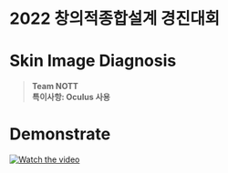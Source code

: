 # 2022 창의적종합설계 경진대회
# Skin Image Diagnosis
> **Team NOTT** <br/> **특이사항: Oculus 사용**
# Demonstrate
[![Watch the video](https://img.youtube.com/vi/HvHtuLMdbFI/0.jpg)](https://www.youtube.com/watch?v=HvHtuLMdbFI&list=PLzauXyUl51GlHoNY6dB0uG70NKLeyto-M&index=151)
